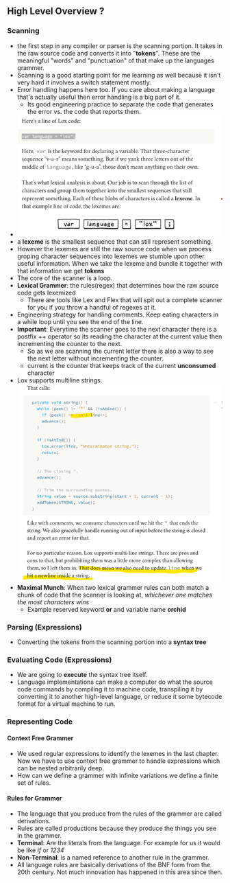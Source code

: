 ## High Level Overview ?
### Scanning
- the first step in any compiler or parser is the scanning portion. It takes in the raw source code and converts it into "**tokens**". These are the meaningful "words" and "punctuation" of that make up the languages grammer.
- Scanning is a good starting point for me learning as well because it isn't very hard it involves a switch statement mostly.
- Error handling happens here too. If you care about making a language that's actually useful then error handling is a big part of it.
  - Its good engineering practice to separate the code that generates the error vs. the code that reports them.
- ![Alt text](image.png)
- a **lexeme** is the smallest sequence that can still represent something.
- However the lexemes are still the raw source code when we process groping character sequences into lexemes we stumble upon other useful information. When we take the lexeme and bundle it together with that information we get **tokens**
- The core of the scanner is a loop.
- **Lexical Grammer**: the rules(regex) that determines how the raw source code gets lexemized
  - There are tools like Lex and Flex that will spit out a complete scanner for you if you throw a handful of regexes at it.
- Engineering strategy for handling comments. Keep eating characters in a while loop until you see the end of the line.
- **Important**: Everytime the scanner goes to the next character there is a postfix ++ operator so its reading the character at the current value then incrementing the counter to the next.
  - So as we are scanning the current letter there is also a way to see the next letter without incrementing the counter.
  - current is the counter that keeps track of the current **unconsumed** character
- Lox supports multiline strings. ![Alt text](image-1.png)
- **Maximal Munch**: When two lexical grammer rules can both match a chunk of code that the scanner is looking at, *whichever one matches the most characters wins*
  - Example reserved keyword **or** and variable name **orchid**
### Parsing (Expressions)
- Converting the tokens from the scanning portion into a **syntax tree**
### Evaluating Code (Expressions)
- We are going to **execute** the syntax tree itself.
- Language implementations can make a computer do what the source code commands by compiling it to machine code, transpiling it by converting it to another high-level language, or reduce it some bytecode format for a virtual machine to run.
### Representing Code
#### Context Free Grammer
- We used regular expressions to identify the lexemes in the last chapter. Now we have to use context free grammer to handle expressions which can be nested arbitrarily deep.
- How can we define a grammer with infinite variations we define a finite set of rules.
#### Rules for Grammer
- The language that you produce from the rules of the grammer are called derivations.
- Rules are called productions because they produce the things you see in the grammer.
- **Terminal**: Are the literals from the language. For example for us it would be like *if* or *1234*
- **Non-Terminal**: is a named reference to another rule in the grammer.
- All language rules are basically derivations of the BNF form from the 20th century. Not much innovation has happened in this area since then.